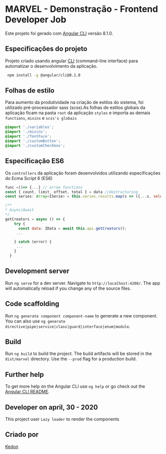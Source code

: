 # MARVEL - Demonstração - Frontend Developer Job 

Este projeto foi gerado com  [Angular CLI](https://github.com/angular/angular-cli) versão  8.1.0.

## Especificações do projeto 

Projeto criado usando angular [CLI](https://cli.angular.io/) (command-line interface) para automatizar o desenvolvimento da aplicação.

```bash
 npm install -g @angular/cli@8.1.0
```

## Folhas de estilo
Para aumento da produtividade na criação de estilos do sistema, foi utilizado pré-processador sass (scss).As folhas de estilos globais da aplicação ficam na pasta `root` da aplicação `styles` e importa as demais `functions`, `mixins` e `scss's globais`


```scss
@import './variables';
@import './mixins';
@import './fontFace';
@import './customButton';
@import './customCheckbox';

```

## Especificação ES6
Os `controllers` da aplicação foram desenvolvidos utilizando especificações do Ecma Script 6 (ES6)

```javascript
func =()=> {...} // arrow functions
const { count, limit, offset, total } = data //destructuring
const series: Array<ISerie> = this.series.results.map(s => ({...s, selected: false})) //Spread operator

/**
* Async/Await
*/
getCreators = async () => {
    try {
      const data: IData = await this.api.getCreators();
     ...

    } catch (error) {
     ...
    }
  }

```

## Development server

Run `ng serve` for a dev server. Navigate to `http://localhost:4200/`. The app will automatically reload if you change any of the source files.

## Code scaffolding

Run `ng generate component component-name` to generate a new component. You can also use `ng generate directive|pipe|service|class|guard|interface|enum|module`.

## Build

Run `ng build` to build the project. The build artifacts will be stored in the `dist/marvel` directory. Use the `--prod` flag for a production build.

## Further help

To get more help on the Angular CLI use `ng help` or go check out the [Angular CLI README](https://github.com/angular/angular-cli/blob/master/README.md).

## Developer on april, 30 - 2020
This project user `Lazy loader` to render the components

## Criado por
[Kedon](https://kedon.com.br/home/)
